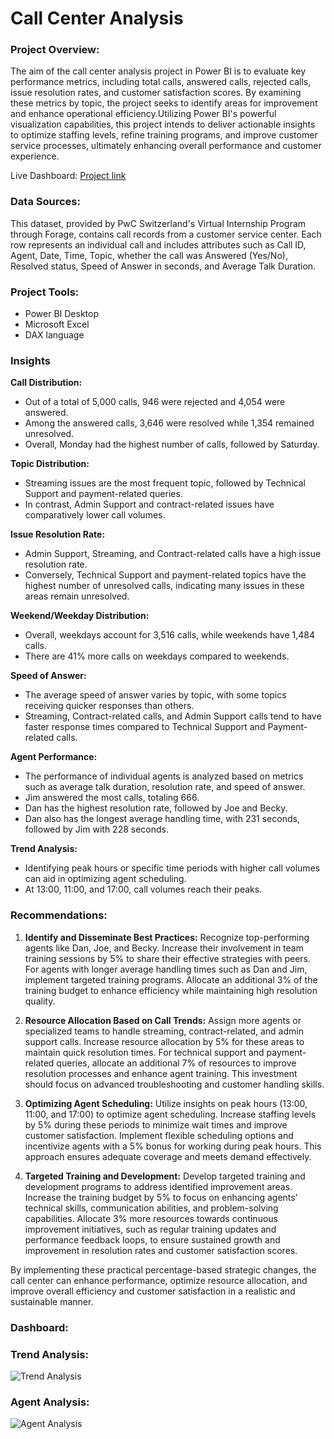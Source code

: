 # Call Center Analysis

### Project Overview:
The aim of the call center analysis project in Power BI is to evaluate key performance metrics, including total calls, answered calls, rejected calls, issue resolution rates, and customer satisfaction scores. By examining these metrics by topic, the project seeks to identify areas for improvement and enhance operational efficiency.Utilizing Power BI's powerful visualization capabilities, this project intends to deliver actionable insights to optimize staffing levels, refine training programs, and improve customer service processes, ultimately enhancing overall performance and customer experience.

Live Dashboard: [Project link](https://app.powerbi.com/view?r=eyJrIjoiMDk1ZDMwN2UtZjMzYy00NDYwLWI5YzEtYmI3MDk0MzZjZmYyIiwidCI6ImM2ZTU0OWIzLTVmNDUtNDAzMi1hYWU5LWQ0MjQ0ZGM1YjJjNCJ9)

### Data Sources:
This dataset, provided by PwC Switzerland's Virtual Internship Program through Forage, contains call records from a customer service center. Each row represents an individual call and includes attributes such as Call ID, Agent, Date, Time, Topic, whether the call was Answered (Yes/No), Resolved status, Speed of Answer in seconds, and Average Talk Duration.

### Project Tools:
- Power BI Desktop
- Microsoft Excel
- DAX language


### Insights
**Call Distribution:**
- Out of a total of 5,000 calls, 946 were rejected and 4,054 were answered.
- Among the answered calls, 3,646 were resolved while 1,354 remained unresolved.
- Overall, Monday had the highest number of calls, followed by Saturday.

**Topic Distribution:**
- Streaming issues are the most frequent topic, followed by Technical Support and payment-related queries.
- In contrast, Admin Support and contract-related issues have comparatively lower call volumes.

**Issue Resolution Rate:**
- Admin Support, Streaming, and Contract-related calls have a high issue resolution rate.
- Conversely, Technical Support and payment-related topics have the highest number of unresolved calls, indicating many issues in these areas remain unresolved.

**Weekend/Weekday Distribution:**
- Overall, weekdays account for 3,516 calls, while weekends have 1,484 calls.
- There are 41% more calls on weekdays compared to weekends.

**Speed of Answer:**
- The average speed of answer varies by topic, with some topics receiving quicker responses than others.
- Streaming, Contract-related calls, and Admin Support calls tend to have faster response times compared to Technical Support and Payment-related calls.

**Agent Performance:**
- The performance of individual agents is analyzed based on metrics such as average talk duration, resolution rate, and speed of answer.
- Jim answered the most calls, totaling 666.
- Dan has the highest resolution rate, followed by Joe and Becky.
- Dan also has the longest average handling time, with 231 seconds, followed by Jim with 228 seconds. 

**Trend Analysis:**
- Identifying peak hours or specific time periods with higher call volumes can aid in optimizing agent scheduling.
- At 13:00, 11:00, and 17:00, call volumes reach their peaks.

### Recommendations:

1. **Identify and Disseminate Best Practices:** Recognize top-performing agents like Dan, Joe, and Becky. Increase their involvement in team training sessions by 5% to share their effective strategies with peers.
For agents with longer average handling times such as Dan and Jim, implement targeted training programs. Allocate an additional 3% of the training budget to enhance efficiency while maintaining high resolution quality.

2. **Resource Allocation Based on Call Trends:** Assign more agents or specialized teams to handle streaming, contract-related, and admin support calls. Increase resource allocation by 5% for these areas to maintain quick resolution times. For technical support and payment-related queries, allocate an additional 7% of resources to improve resolution processes and enhance agent training. This investment should focus on advanced troubleshooting and customer handling skills.

3. **Optimizing Agent Scheduling:** Utilize insights on peak hours (13:00, 11:00, and 17:00) to optimize agent scheduling. Increase staffing levels by 5% during these periods to minimize wait times and improve customer satisfaction. Implement flexible scheduling options and incentivize agents with a 5% bonus for working during peak hours. This approach ensures adequate coverage and meets demand effectively.

4. **Targeted Training and Development:** Develop targeted training and development programs to address identified improvement areas. Increase the training budget by 5% to focus on enhancing agents' technical skills, communication abilities, and problem-solving capabilities. Allocate 3% more resources towards continuous improvement initiatives, such as regular training updates and performance feedback loops, to ensure sustained growth and improvement in resolution rates and customer satisfaction scores.
   
By implementing these practical percentage-based strategic changes, the call center can enhance performance, optimize resource allocation, and improve overall efficiency and customer satisfaction in a realistic and sustainable manner.

### Dashboard:
### Trend Analysis:
![Trend Analysis](https://github.com/ChellalakshmiV/Call_Center_Analysis/assets/162456368/69ad92c5-7bf6-48eb-94db-52011419f158)

### Agent Analysis:
![Agent Analysis](https://github.com/ChellalakshmiV/Call_Center_Analysis/assets/162456368/ea7dd7ca-ff52-44b1-a57c-21df4cd0b630)









